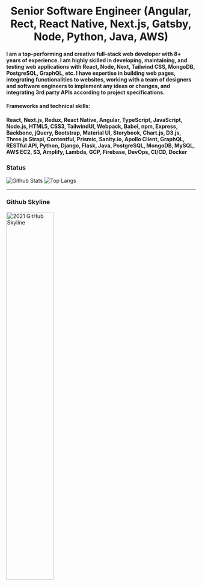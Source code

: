 

<h1 align="center">Senior Software Engineer (Angular, Rect, React Native, Next.js, Gatsby, Node, Python, Java, AWS)</h1>

####   I am a top-performing and creative full-stack web developer with 8+ years of experience. I am highly skilled in developing, maintaining, and testing web applications with React, Node, Next, Tailwind CSS, MongoDB, PostgreSQL, GraphQL, etc. I have expertise in building web pages, integrating functionalities to websites, working with a team of designers and software engineers to implement any ideas or changes, and integrating 3rd party APIs according to project specifications. 

####   Frameworks and technical skills:
####   React, Next.js, Redux, React Native, Angular, TypeScript, JavaScript, Node.js, HTML5, CSS3, TailwindUI, Webpack, Babel, npm, Express, Backbone, jQuery, Bootstrap, Material UI, Storybook, Chart.js, D3.js, Three.js Strapi, Contentful, Prismic, Sanity.io, Apollo Client, GraphQL, RESTful API, Python, Django, Flask, Java, PostgreSQL, MongoDB, MySQL, AWS EC2, S3, Amplify, Lambda, GCP, Firebase, DevOps, CI/CD, Docker

### Status
![Github Stats](https://github-readme-stats.vercel.app/api?username=GaryWright87&count_private=true&show_icons=true&include_all_commits=true)
![Top Langs](https://github-readme-stats.vercel.app/api/top-langs/?username=GaryWright87&hide=TeX&layout=compact)

---
### Github Skyline
<a href="https://skyline.github.com/GaryWright87/2021" title="2021 GitHub Skyline"><img src="https://skyline.github.com/GaryWright87/2021.png" alt="2021 GitHub Skyline" width="50%" /></a>
